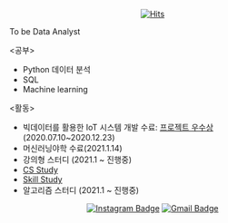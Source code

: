 <div align=center>

[![Hits](https://hits.seeyoufarm.com/api/count/incr/badge.svg?url=https://github.com/oshsage)](https://hits.seeyoufarm.com) 


</div>
To be Data Analyst

<공부>  
- Python 데이터 분석
- SQL
- Machine learning

<활동>
- 빅데이터를 활용한 IoT 시스템 개발 수료: [프로젝트 우수상](https://github.com/multicampus4/iot-smart-building)(2020.07.10~2020.12.23)
- 머신러닝야학 수료(2021.1.14)
- 강의형 스터디 (2021.1 ~ 진행중)
 - [CS Study](https://github.com/jisicTank/CS)
 - [Skill Study](https://github.com/jisicTank/Skill)
- 알고리즘 스터디 (2021.1 ~ 진행중)


<div align=center>

 
 
 [![Instagram Badge](https://img.shields.io/badge/-Instagram-dd2a7b?style=flat-square&logo=instagram&logoColor=white&link=https://www.instagram.com/data.scientist/)](https://www.instagram.com/oh12sung/) 
 [![Gmail Badge](https://img.shields.io/badge/-Gmail-d14836?style=flat-square&logo=Gmail&logoColor=white&link=mailto:snugyun01@gmail.com)](mailto:oh12sung@gmail.com)
 

</div>

